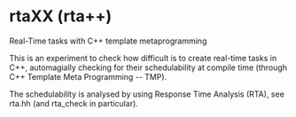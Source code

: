# rtaXX (rta++)
Real-Time tasks with C++ template metaprogramming

This is an experiment to check how difficult is to
create real-time tasks in C++, automagially checking
for their schedulability at compile time (through
C++ Template Meta Programming -- TMP).

The schedulability is analysed by using Response
Time Analysis (RTA), see rta.hh (and rta_check
in particular).
